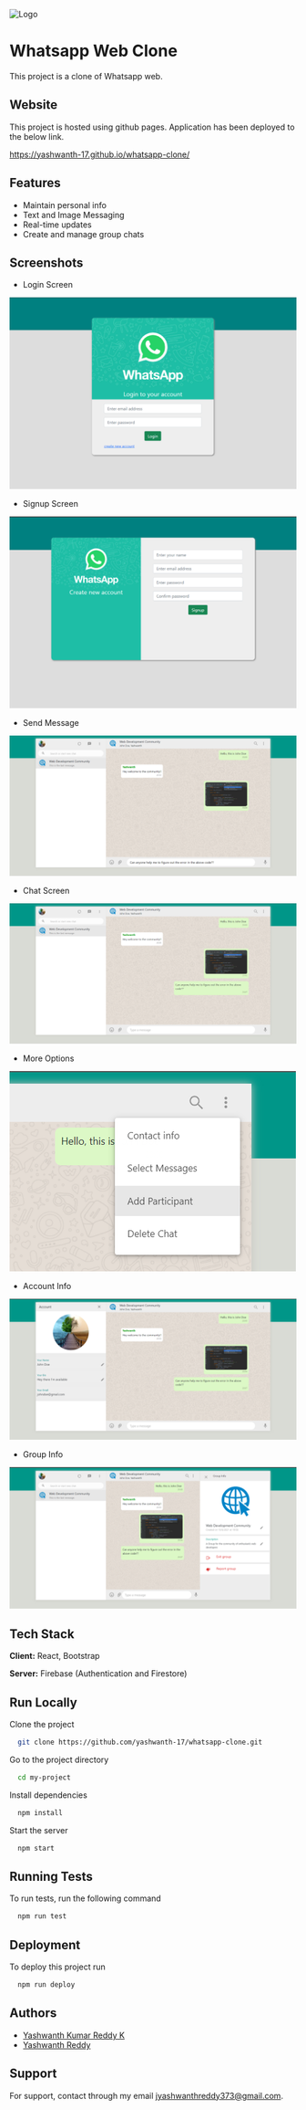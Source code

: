 ![Logo](https://upload.wikimedia.org/wikipedia/commons/thumb/f/f7/WhatsApp_logo.svg/2560px-WhatsApp_logo.svg.png)

    
# Whatsapp Web Clone

This project is a clone of Whatsapp web.

## Website

This project is hosted using github pages. Application has been deployed to the below link.

https://yashwanth-17.github.io/whatsapp-clone/


## Features

- Maintain personal info
- Text and Image Messaging
- Real-time updates
- Create and manage group chats

  
## Screenshots

- Login Screen

![Login Screen](https://github.com/yashwanth-17/whatsapp-clone/blob/master/screenshots/login%20screen.png?raw=true)

- Signup Screen

![Signup Screen](https://github.com/yashwanth-17/whatsapp-clone/blob/master/screenshots/signup%20screen.png?raw=true)

- Send Message

![Send Message](https://github.com/yashwanth-17/whatsapp-clone/blob/master/screenshots/send%20message.png?raw=true)

- Chat Screen

![Chat Screen](https://github.com/yashwanth-17/whatsapp-clone/blob/master/screenshots/chat%20screen.png?raw=true)

- More Options

![More Options](https://github.com/yashwanth-17/whatsapp-clone/blob/master/screenshots/more%20options.png?raw=true)

- Account Info

![Account Info](https://github.com/yashwanth-17/whatsapp-clone/blob/master/screenshots/account%20info.png?raw=true)

- Group Info

![Group Info](https://github.com/yashwanth-17/whatsapp-clone/blob/master/screenshots/group%20info.png?raw=true)
  
## Tech Stack

**Client:** React, Bootstrap

**Server:** Firebase (Authentication and Firestore)

  
## Run Locally

Clone the project

```bash
  git clone https://github.com/yashwanth-17/whatsapp-clone.git
```

Go to the project directory

```bash
  cd my-project
```

Install dependencies

```bash
  npm install
```

Start the server

```bash
  npm start
```

  
## Running Tests

To run tests, run the following command

```bash
  npm run test
```

  
## Deployment

To deploy this project run

```bash
  npm run deploy
```

  

  
## Authors

- [Yashwanth Kumar Reddy K](https://www.github.com/yashwanth-17)
- [Yashwanth Reddy](https://github.com/yashwanth373)
## Support

For support, contact  through my email jyashwanthreddy373@gmail.com.
